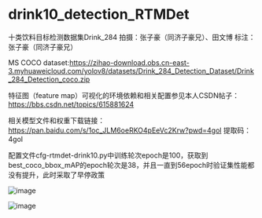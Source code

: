 # drink10_detection_RTMDet




十类饮料目标检测数据集Drink_284
拍摄：张子豪（同济子豪兄）、田文博
标注：张子豪（同济子豪兄）






MS COCO dataset:https://zihao-download.obs.cn-east-3.myhuaweicloud.com/yolov8/datasets/Drink_284_Detection_Dataset/Drink_284_Detection_coco.zip





特征图（feature map）可视化的环境依赖和相关配置参见本人CSDN帖子：https://bbs.csdn.net/topics/615881624









相关模型文件和权重下载链接：https://pan.baidu.com/s/1oc_JLM6oeRKO4pEeVc2Krw?pwd=4gol 
提取码：4gol











配置文件cfg-rtmdet-drink10.py中训练轮次epoch是100，获取到best_coco_bbox_mAP的epoch轮次是38，并且一直到56epoch时验证集性能都没有提升，此时采取了早停政策










![image](https://github.com/Gxhappiness/drink10_detection_RTMDet/assets/95199650/e33433c2-316c-4331-9d84-c997b80444aa)




![image](https://github.com/Gxhappiness/drink10_detection_RTMDet/assets/95199650/eea20cbd-53ce-4707-a61b-ea0de4f84882)

